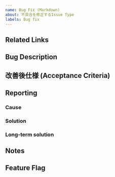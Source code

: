 ```yaml
---
name: Bug Fix (Markdown)
about: 不具合を修正するIssue Type
labels: Bug fix
---
```


## Related Links

## Bug Description

## 改善後仕様 (Acceptance Criteria)

## Reporting
### Cause

### Solution

### Long-term solution

## Notes

## Feature Flag
